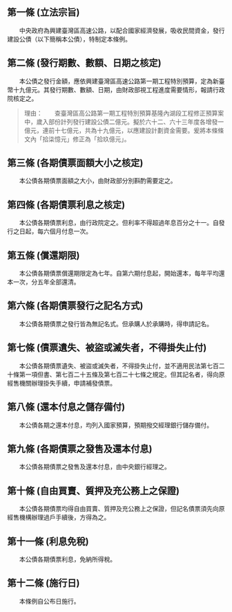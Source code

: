 第一條 (立法宗旨)
-----------------
　　中央政府為興建臺灣區高速公路，以配合國家經濟發展，吸收民間資金，發行建設公債（以下簡稱本公債），特制定本條例。  


第二條 (發行期數、數額、日期之核定)
-----------------------------------
　　本公債之發行金額，應依興建臺灣區高速公路第一期工程特別預算，定為新臺幣十九億元。其發行期數、數額、日期，由財政部視工程進度需要情形，報請行政院核定之。  
> 理由：　　查臺灣區高公路第一期工程特別預算基隆內湖段工程修正預算案中，歲入部份計列發行建設公債二億元。擬於六十二、六十三年度各增發一億元，連前十七億元，共為十九億元，以應建設計劃資金需要。爰將本條條文內「拾柒憶元」修正為「拾玖億元」。



第三條 (各期債票面額大小之核定)
-------------------------------
　　本公債各期債票面額之大小，由財政部分別斟酌需要定之。  


第四條 (各期債票利息之核定)
---------------------------
　　本公債各期債票利息，由行政院定之。但利率不得超過年息百分之十一。自發行之日起，每六個月付息一次。  


第五條 (償還期限)
-----------------
　　本公債各期債票償還期限定為七年。自第六期付息起，開始還本，每年平均還本一次，分五年全部還清。  


第六條 (各期債票發行之記名方式)
-------------------------------
　　本公債各期債票之發行皆為無記名式。但承購人於承購時，得申請記名。  


第七條 (債票遺失、被盜或滅失者，不得掛失止付)
---------------------------------------------
　　本公債各期債票遺失、被盜或滅失者，不得掛失止付，並不適用民法第七百二十條第一項但書、第七百二十五條及第七百二十七條之規定。但其記名者，得向原經售機關辦理掛失手續，申請補發債票。  


第八條 (還本付息之儲存備付)
---------------------------
　　本公債各期之還本付息，均列入國家預算，預期撥交經理銀行儲存備付。  


第九條 (各期債票之發售及還本付息)
---------------------------------
　　本公債各期債票之發售及還本付息，由中央銀行經理之。  


第十條 (自由買賣、質押及充公務上之保證)
---------------------------------------
　　本公債各期債票均得自由買賣、質押及充公務上之保證，但記名債票須先向原經售機構辦理過戶手續後，方得為之。  


第十一條 (利息免稅)
-------------------
　　本公債各期債票利息，免納所得稅。  


第十二條 (施行日)
-----------------
　　本條例自公布日施行。
